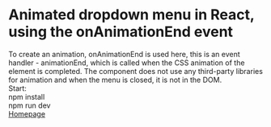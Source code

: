 # Animated dropdown menu in React, using the onAnimationEnd event
To create an animation, onAnimationEnd is used here, this is an event handler - animationEnd, which is called when the CSS animation of the element is completed. The component does not use any third-party libraries for animation and when the menu is closed, it is not in the DOM.\
Start:\
npm install\
npm run dev\
[Homepage](https://shedov.top/animated-dropdown-menu-in-react/)
